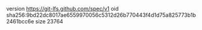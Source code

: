 version https://git-lfs.github.com/spec/v1
oid sha256:9bd22dc8017ae6559970056c5312d26b770443f4d1d75a825773b1b2461bcc6e
size 23764
